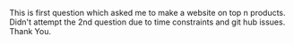 This is first question which asked me to make a website on top n products. Didn't attempt the 2nd question due to time constraints and git hub issues. Thank You.
